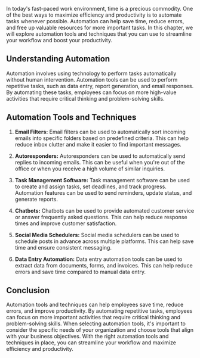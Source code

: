 
In today's fast-paced work environment, time is a precious commodity. One of the best ways to maximize efficiency and productivity is to automate tasks whenever possible. Automation can help save time, reduce errors, and free up valuable resources for more important tasks. In this chapter, we will explore automation tools and techniques that you can use to streamline your workflow and boost your productivity.

Understanding Automation
------------------------

Automation involves using technology to perform tasks automatically without human intervention. Automation tools can be used to perform repetitive tasks, such as data entry, report generation, and email responses. By automating these tasks, employees can focus on more high-value activities that require critical thinking and problem-solving skills.

Automation Tools and Techniques
-------------------------------

1. **Email Filters:** Email filters can be used to automatically sort incoming emails into specific folders based on predefined criteria. This can help reduce inbox clutter and make it easier to find important messages.

2. **Autoresponders:** Autoresponders can be used to automatically send replies to incoming emails. This can be useful when you're out of the office or when you receive a high volume of similar inquiries.

3. **Task Management Software:** Task management software can be used to create and assign tasks, set deadlines, and track progress. Automation features can be used to send reminders, update status, and generate reports.

4. **Chatbots:** Chatbots can be used to provide automated customer service or answer frequently asked questions. This can help reduce response times and improve customer satisfaction.

5. **Social Media Schedulers:** Social media schedulers can be used to schedule posts in advance across multiple platforms. This can help save time and ensure consistent messaging.

6. **Data Entry Automation:** Data entry automation tools can be used to extract data from documents, forms, and invoices. This can help reduce errors and save time compared to manual data entry.

Conclusion
----------

Automation tools and techniques can help employees save time, reduce errors, and improve productivity. By automating repetitive tasks, employees can focus on more important activities that require critical thinking and problem-solving skills. When selecting automation tools, it's important to consider the specific needs of your organization and choose tools that align with your business objectives. With the right automation tools and techniques in place, you can streamline your workflow and maximize efficiency and productivity.

